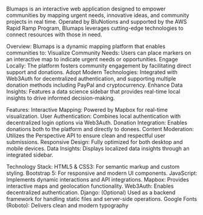 Blumaps is an interactive web application designed to empower communities by mapping urgent needs, innovative ideas, and community projects in real time. 
Operated by BluNotions and supported by the AWS Rapid Ramp Program, Blumaps leverages cutting-edge technologies to connect resources with those in need.

Overview:
Blumaps is a dynamic mapping platform that enables communities to:
Visualize Community Needs: Users can place markers on an interactive map to indicate urgent needs or opportunities.
Engage Locally: The platform fosters community engagement by facilitating direct support and donations.
Adopt Modern Technologies: Integrated with Web3Auth for decentralized authentication, and supporting multiple donation methods including PayPal and cryptocurrency.
Enhance Data Insights: Features a data science sidebar that provides real-time local insights to drive informed decision-making.

Features:
Interactive Mapping: Powered by Mapbox for real-time visualization.
User Authentication: Combines local authentication with decentralized login options via Web3Auth.
Donation Integration: Enables donations both to the platform and directly to donees.
Content Moderation: Utilizes the Perspective API to ensure clean and respectful user submissions.
Responsive Design: Fully optimized for both desktop and mobile devices.
Data Insights: Displays localized data insights through an integrated sidebar.

Technology Stack:
HTML5 & CSS3: For semantic markup and custom styling.
Bootstrap 5: For responsive and modern UI components.
JavaScript: Implements dynamic interactions and API integrations.
Mapbox: Provides interactive maps and geolocation functionality.
Web3Auth: Enables decentralized authentication.
Django: (Optional) Used as a backend framework for handling static files and server-side operations.
Google Fonts (Roboto): Delivers clean and modern typography
